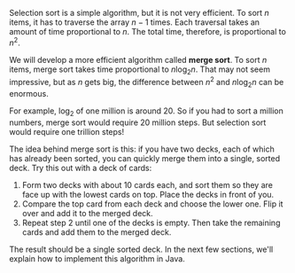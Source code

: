 Selection sort is a simple algorithm, but it is not very efficient. To sort $n$ items, it has to traverse the array $n-1$ times. Each traversal takes an amount of time proportional to $n$. The total time, therefore, is proportional to $n^2$.


We will develop a more efficient algorithm called **merge sort**. To sort $n$ items, merge sort takes time proportional to $n \log_2 n$. That may not seem impressive, but as $n$ gets big, the difference between $n^2$ and $n \log_2 n$ can be enormous.

For example, $\log_2$ of one million is around 20. So if you had to sort a million numbers, merge sort would require 20 million steps. But selection sort would require one trillion steps!

The idea behind merge sort is this: if you have two decks, each of which has already been sorted, you can quickly merge them into a single, sorted deck. Try this out with a deck of cards:



1. Form two decks with about 10 cards each, and sort them so they are face up with the lowest cards on top. Place the decks in front of you.
1. Compare the top card from each deck and choose the lower one. Flip it over and add it to the merged deck.
1. Repeat step 2 until one of the decks is empty. Then take the remaining cards and add them to the merged deck.



The result should be a single sorted deck. In the next few sections, we'll explain how to implement this algorithm in Java.